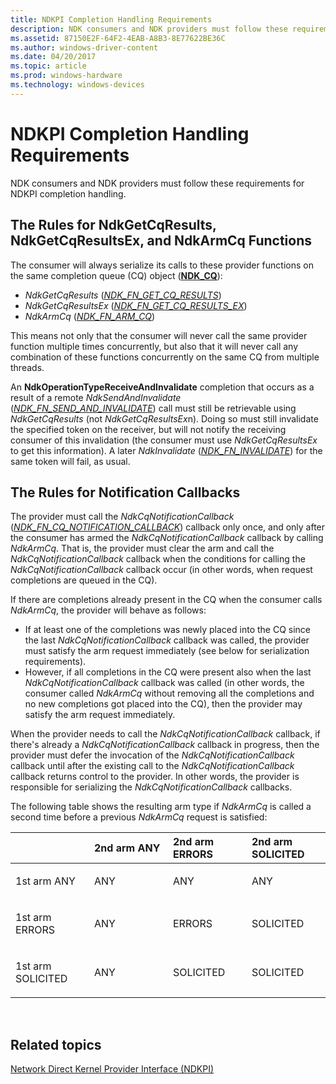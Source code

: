 ```yaml
---
title: NDKPI Completion Handling Requirements
description: NDK consumers and NDK providers must follow these requirements for NDKPI completion handling.
ms.assetid: 87150E2F-64F2-4EAB-A8B3-8E77622BE36C
ms.author: windows-driver-content
ms.date: 04/20/2017
ms.topic: article
ms.prod: windows-hardware
ms.technology: windows-devices
---
```


# NDKPI Completion Handling Requirements


NDK consumers and NDK providers must follow these requirements for NDKPI completion handling.

## The Rules for NdkGetCqResults, NdkGetCqResultsEx, and NdkArmCq Functions


The consumer will always serialize its calls to these provider functions on the same completion queue (CQ) object ([**NDK\_CQ**](https://msdn.microsoft.com/library/windows/hardware/hh439854)):

-   *NdkGetCqResults* ([*NDK\_FN\_GET\_CQ\_RESULTS*](https://msdn.microsoft.com/library/windows/hardware/hh439891))
-   *NdkGetCqResultsEx* ([*NDK\_FN\_GET\_CQ\_RESULTS\_EX*](https://msdn.microsoft.com/library/windows/hardware/dn265506))
-   *NdkArmCq* ([*NDK\_FN\_ARM\_CQ*](https://msdn.microsoft.com/library/windows/hardware/hh439858))

This means not only that the consumer will never call the same provider function multiple times concurrently, but also that it will never call any combination of these functions concurrently on the same CQ from multiple threads.

An **NdkOperationTypeReceiveAndInvalidate** completion that occurs as a result of a remote *NdkSendAndInvalidate* ([*NDK\_FN\_SEND\_AND\_INVALIDATE*](https://msdn.microsoft.com/library/windows/hardware/dn265507)) call must still be retrievable using *NdkGetCqResults* (not *NdkGetCqResultsEx*n). Doing so must still invalidate the specified token on the receiver, but will not notify the receiving consumer of this invalidation (the consumer must use *NdkGetCqResultsEx* to get this information). A later *NdkInvalidate* ([*NDK\_FN\_INVALIDATE*](https://msdn.microsoft.com/library/windows/hardware/hh439901)) for the same token will fail, as usual.

## The Rules for Notification Callbacks


The provider must call the *NdkCqNotificationCallback* ([*NDK\_FN\_CQ\_NOTIFICATION\_CALLBACK*](https://msdn.microsoft.com/library/windows/hardware/hh439870)) callback only once, and only after the consumer has armed the *NdkCqNotificationCallback* callback by calling *NdkArmCq*. That is, the provider must clear the arm and call the *NdkCqNotificationCallback* callback when the conditions for calling the *NdkCqNotificationCallback* callback occur (in other words, when request completions are queued in the CQ).

If there are completions already present in the CQ when the consumer calls *NdkArmCq*, the provider will behave as follows:

-   If at least one of the completions was newly placed into the CQ since the last *NdkCqNotificationCallback* callback was called, the provider must satisfy the arm request immediately (see below for serialization requirements).
-   However, if all completions in the CQ were present also when the last *NdkCqNotificationCallback* callback was called (in other words, the consumer called *NdkArmCq* without removing all the completions and no new completions got placed into the CQ), then the provider may satisfy the arm request immediately.

When the provider needs to call the *NdkCqNotificationCallback* callback, if there's already a *NdkCqNotificationCallback* callback in progress, then the provider must defer the invocation of the *NdkCqNotificationCallback* callback until after the existing call to the *NdkCqNotificationCallback* callback returns control to the provider. In other words, the provider is responsible for serializing the *NdkCqNotificationCallback* callbacks.

The following table shows the resulting arm type if *NdkArmCq* is called a second time before a previous *NdkArmCq* request is satisfied:

<table>
<colgroup>
<col width="25%" />
<col width="25%" />
<col width="25%" />
<col width="25%" />
</colgroup>
<thead>
<tr class="header">
<th align="left"></th>
<th align="left">2nd arm ANY</th>
<th align="left">2nd arm ERRORS</th>
<th align="left">2nd arm SOLICITED</th>
</tr>
</thead>
<tbody>
<tr class="odd">
<td align="left"><p>1st arm ANY</p></td>
<td align="left"><p>ANY</p></td>
<td align="left"><p>ANY</p></td>
<td align="left"><p>ANY</p></td>
</tr>
<tr class="even">
<td align="left"><p>1st arm ERRORS</p></td>
<td align="left"><p>ANY</p></td>
<td align="left"><p>ERRORS</p></td>
<td align="left"><p>SOLICITED</p></td>
</tr>
<tr class="odd">
<td align="left"><p>1st arm SOLICITED</p></td>
<td align="left"><p>ANY</p></td>
<td align="left"><p>SOLICITED</p></td>
<td align="left"><p>SOLICITED</p></td>
</tr>
</tbody>
</table>

 

## Related topics


[Network Direct Kernel Provider Interface (NDKPI)](network-direct-kernel-programming-interface--ndkpi-.md)

 

 






